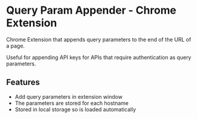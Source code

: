# Query Param Appender - Chrome Extension

Chrome Extension that appends query parameters to the end of the URL of a page.

Useful for appending API keys for APIs that require authentication as query parameters.

## Features

- Add query parameters in extension window
- The parameters are stored for each hostname
- Stored in local storage so is loaded automatically
